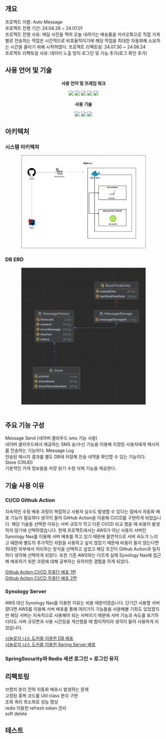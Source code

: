   <h2>개요</h2>
<p>
프로젝트 이름: Auto Message<br>
프로젝트 진행 기간: 24.04.28 ~ 24.07.01<br>
프로젝트 진행 사유: 매일 사진을 찍어 오늘 내려가는 배송품을 카카오톡으로 직접 가게별로 전송하는 작업은 시간적으로 비효율적이기에 해당 작업을 최대한 자동화해 소요하는 시간을 줄이기 위해 시작하였다.
프로젝트 리펙토링: 24.07.30 ~ 24.08.24<br>
프로젝트 리펙토링 사유: 데이터 노출 방지 로그인 및 기능 추가(로그 확인 추가)
</p>
 
<h2>사용 언어 및 기술</h2>
<div align="center">
<p style="font-weight: bolder">사용 언어 및 프레임 워크</p>
    <img src="https://img.shields.io/badge/java-007396?style=for-the-badge&logo=java&logoColor=white">
    <img src="https://img.shields.io/badge/springboot-6DB33F?style=for-the-badge&logo=springboot&logoColor=white">
    <img src="https://img.shields.io/badge/javascript-F7DF1E?style=for-the-badge&logo=javascript&logoColor=black">
    <img src="https://img.shields.io/badge/thymeleaf-005F0F?style=for-the-badge&logo=thymeleaf&logoColor=white">
    <img src="https://img.shields.io/badge/mariadb-003545?style=for-the-badge&logo=mariadb&logoColor=white">
<p style="font-weight: bolder">사용 기술</p>
    <img src="https://img.shields.io/badge/synology-black?style=for-the-badge&logo=synology&logoColor=white">
    <img src="https://img.shields.io/badge/docker-2496ED?style=for-the-badge&logo=docker&logoColor=white">
    <img src="https://img.shields.io/badge/githubactions-2088FF?style=for-the-badge&logo=githubactions&logoColor=white">

</div>

<h2>아키텍처</h2>
<h3>시스템 아키텍처</h5>
<div align="center"><img src="src/main/resources/static/images/diagram.png" style="width: 400px"></div>
<h3>DB ERD</h3>
<div align="center"><img src="src/main/resources/static/images/erd.png" style="width: 400px"></div>
<br>
  
<h2>주요 기능 구성</h2>

<div>
    <p>
        Message Send (네이버 클라우드 sms 기능 사용) <br>
        네이버 클라우드에서 제공하는 SMS 송/수신 기능을 이용해 지정된 사용자에게 메시지를 전송하는 기능이다.
        Message Log <br>
        전송된 메시지 결과를 별도 DB에 저장해 전송 내역을 확인할 수 있는 기능이다.<br>
        Store (CRUD) <br>
        기본적인 가게 정보들을 저장 읽기 수정 삭제 기능을 제공한다. 
    </p>
</div>

<h2>기술 사용 이유</h2>

<h3>CI/CD Github Action</h3>
지속적인 수정 배포 과정이 복잡하고 사용자 실수도 발생할 수 있다는 점에서 자동화 배포 기능이 필요하다 생각이 들어 GitHub Action을 이용해 CI/CD를 구현하게 되었습니다.
해당 기술을 선택한 이유는 서버 규모가 작고 다른 CI/CD 비교 했을 때 비용이 발생하지 않기에 선택하였습니다. 
현재 프로젝트에서는 AWS가 아닌 사용자 서버인 Synology Nas를 이용해 서버 배포를 하고 있기 때문에 필연적으로 서버 속도가 느리고 
떄문에 별도의 추가적인 자원을 사용하고 싶지 않았기 때문에 비용이 들지 않는다면 최대한 외부에서 처리하는 방식을 선택하고 싶었고 해당 조건이 Github Action과 일치하다 생각해 선택하게 되었다. 
또한 기존 AWS와는 다르게 실제 Synology Nas에 접근해 배포하기 위한 과정에 대해 공부하는 유의미한 경험을 하게 되었다.

<a href="https://zks145.tistory.com/121">Github Action CI/CD 무중단 배포 1편</a><br>
<a href="https://zks145.tistory.com/123">Github Action CI/CD 무중단 배포 2편</a>
<br>

<h3>Synology Server</h3>
AWS 대신 Synology Nas를 이용한 이유는 비용 때문이였습니다. 
단기간 사용할 서버였다면 AWS를 이용해 서버 배포를 통해 여러가지 기능들을 사용해볼 기회도 있었겠지만 해당 서버는 지속적으로 사용해야 되는 서버이기 때문에 서버 기능과 속도를 포기하더라도 서버 규모면과 사용 시간등을 계산했을 때 합리적이라 생각이 들어 사용하게 되었습니다.

<a href="https://zks145.tistory.com/72">시놀로지 나스 도커를 이용한 DB 배포</a><br>
<a href="https://zks145.tistory.com/114">시놀로지 나스 도커를 이용한 Spring Server 배포</a>

<h3>SpringSecurity와 Redis 세션 로그인 + 로그인 유지</h3>

<h2>리팩토링</h2>
브랜치 분리 전략 자동화 배포시 발생하는 문제  <br>
고정된 중복 코드를 Util class 분리 구현 <br>
조회 쿼리 최소화로 성능 향상 <br>
redis 이용한 refresh token 관리 <br>
soft delete <br>

<h2>테스트</h2>
 
